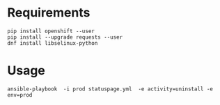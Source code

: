 # Requirements 

```
pip install openshift --user
pip install --upgrade requests --user
dnf install libselinux-python
```

# Usage

```
ansible-playbook  -i prod statuspage.yml  -e activity=uninstall -e env=prod
```